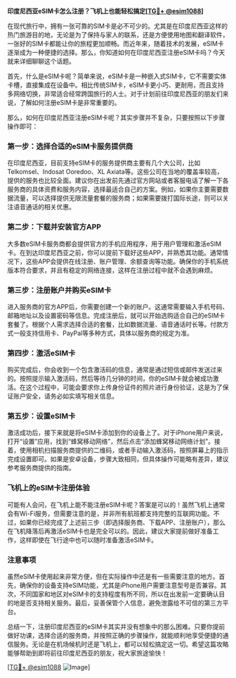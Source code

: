 **印度尼西亚eSIM卡怎么注册？飞机上也能轻松搞定[[TG💪+ @esim1088](https://t.me/s/esim1088)]**

在现代旅行中，拥有一张可靠的SIM卡是必不可少的。尤其是在印度尼西亚这样的热门旅游目的地，无论是为了保持与家人的联系，还是方便使用地图和翻译软件，一张好的SIM卡都能让你的旅程更加顺畅。而近年来，随着技术的发展，eSIM卡逐渐成为一种便捷的选择。那么，你知道如何在印度尼西亚注册eSIM卡吗？今天就来详细聊聊这个话题。

首先，什么是eSIM卡呢？简单来说，eSIM卡是一种嵌入式SIM卡，它不需要实体卡槽，直接集成在设备中。相比传统SIM卡，eSIM卡更小巧、更耐用，而且支持多网络切换，非常适合经常跨国旅行的人士。对于计划前往印度尼西亚的朋友们来说，了解如何注册eSIM卡是非常重要的。

那么，如何在印度尼西亚注册eSIM卡呢？其实步骤并不复杂，只要按照以下步骤操作即可：

### 第一步：选择合适的eSIM卡服务提供商

在印度尼西亚，目前支持eSIM卡的服务提供商主要有几个大公司，比如Telkomsel、Indosat Ooredoo、XL Axiata等。这些公司在当地的覆盖率较高，提供的服务也比较全面。建议你在出发前先通过官方网站或者客服电话了解一下各服务商的具体资费和服务内容，选择最适合自己的方案。例如，如果你主要需要数据流量，可以选择提供无限流量套餐的服务商；如果需要拨打国际长途，则可以关注语音通话的相关优惠。

### 第二步：下载并安装官方APP

大多数eSIM卡服务商都会提供官方的手机应用程序，用于用户管理和激活eSIM卡。在到达印度尼西亚之前，你可以提前下载好这些APP，并熟悉其功能。通常情况下，这些APP会提供在线注册、账户管理、余额查询等功能。确保你的手机系统版本符合要求，并且有稳定的网络连接，这样在注册过程中就不会遇到麻烦。

### 第三步：注册账户并购买eSIM卡

进入服务商的官方APP后，你需要创建一个新的账户。这通常需要输入手机号码、邮箱地址以及设置密码等信息。完成注册后，就可以开始选购适合自己的eSIM卡套餐了。根据个人需求选择合适的套餐，比如数据流量、语音通话时长等。付款方式一般支持信用卡、PayPal等多种方式，具体以服务商的规定为准。

### 第四步：激活eSIM卡

购买完成后，你会收到一个包含激活码的信息，通常是通过短信或邮件发送过来的。按照提示输入激活码，然后等待几分钟的时间，你的eSIM卡就会被成功激活。在这个过程中，可能会要求你上传身份证件的照片进行身份验证，这是为了保证账户安全，请务必如实填写相关信息。

### 第五步：设置eSIM卡

激活成功后，接下来就是将eSIM卡添加到你的设备上了。对于iPhone用户来说，打开“设置”应用，找到“蜂窝移动网络”，然后点击“添加蜂窝移动网络计划”。接着，使用相机扫描服务商提供的二维码，或者手动输入激活码，按照屏幕上的指示完成设置即可。如果是安卓设备，步骤大致相同，但具体操作可能略有差异，建议参考服务商提供的指南。

### 飞机上的eSIM卡注册体验

可能有人会问，在飞机上能不能注册eSIM卡呢？答案是可以的！虽然飞机上通常会有Wi-Fi服务，但需要注意的是，并非所有航班都支持完整的互联网功能。不过，如果你已经完成了上述前三步（即选择服务商、下载APP、注册账户），那么在飞机降落后再激活eSIM卡也是完全可以的。因此，建议大家提前做好准备工作，这样即使在飞行途中也可以随时准备激活eSIM卡。

### 注意事项

虽然eSIM卡使用起来非常方便，但在实际操作中还是有一些需要注意的地方。首先，确保你的设备支持eSIM功能，尤其是iPhone用户需要注意型号是否兼容。其次，不同国家和地区对eSIM卡的支持程度有所不同，所以在出发前一定要确认目的地是否支持相关服务。最后，妥善保管个人信息，避免泄露给不可信的第三方平台。

总结一下，注册印度尼西亚的eSIM卡其实并没有想象中的那么困难。只要你提前做好功课，选择合适的服务商，并按照正确的步骤操作，就能顺利地享受便捷的通信服务。无论是在机场候机时还是飞机上，都可以轻松搞定这一切。希望这篇攻略能够帮助到即将前往印度尼西亚的朋友，祝大家旅途愉快！

[[TG💪+ @esim1088](https://t.me/s/esim1088) ![Image](https://i.postimg.cc/4NQfJmqS/Snipaste-2025-05-13-00-14-12.png)]